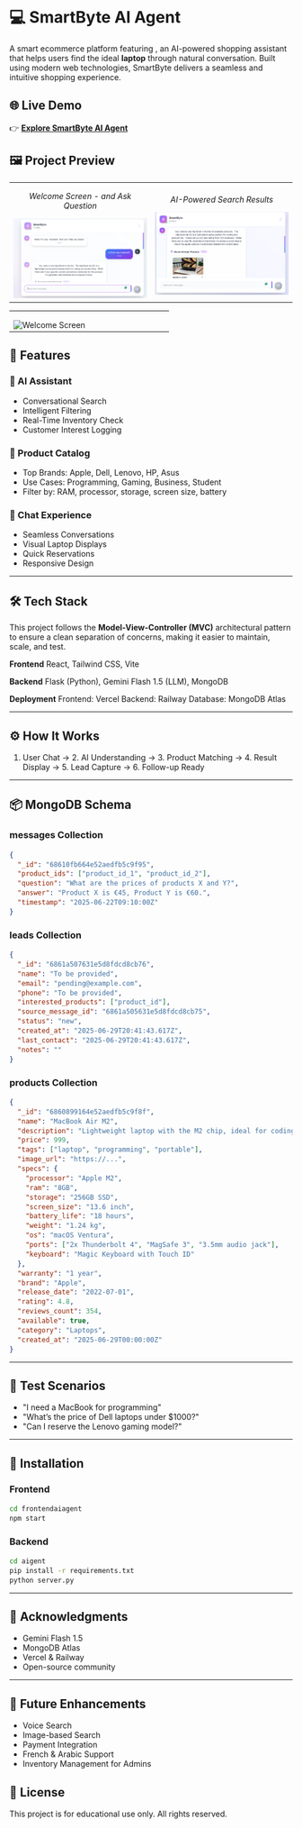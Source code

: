 # 💻 SmartByte AI Agent

A smart ecommerce platform featuring , an AI-powered shopping assistant that helps users find the ideal **laptop** through natural conversation. Built using modern web technologies, SmartByte delivers a seamless and intuitive shopping experience.

## 🌐 Live Demo

👉 [**Explore SmartByte AI Agent**](https://frontend-ai-agent.vercel.app/)

## 🖼️ Project Preview

<table>
  <tr>
    <td width="50%">
      <p style="text-align:center"><em>Welcome Screen - and Ask Question</em></p>
      <img src="https://github.com/TamirChaimaa/FrontendAIAgent/blob/main/public/smartbyte4.png" alt="Welcome Screen" style="width:100%">
    </td>
    <td width="50%">
      <p style="text-align:center"><em>AI-Powered Search Results</em></p>
      <img src="https://github.com/TamirChaimaa/FrontendAIAgent/blob/main/public/smartbyte1.png" alt="AI-Powered Search Results" style="width:100%"> 
  </tr>
</table>
<table>
  <tr>
    <td width="50%">
      <p style="text-align:center"><em></em></p>
      <img src="https://github.com/TamirChaimaa/FrontendAIAgent/blob/main/public/smartbyte3.png" alt="Welcome Screen" style="width:100%">
    </td>
   
  </tr>
</table>

## 🚀 Features

### 🤖 AI Assistant 

* Conversational Search
* Intelligent Filtering
* Real-Time Inventory Check
* Customer Interest Logging

### 💼 Product Catalog

* Top Brands: Apple, Dell, Lenovo, HP, Asus
* Use Cases: Programming, Gaming, Business, Student
* Filter by: RAM, processor, storage, screen size, battery

### 💬 Chat Experience

* Seamless Conversations
* Visual Laptop Displays
* Quick Reservations
* Responsive Design

---

## 🛠️ Tech Stack

This project follows the **Model-View-Controller (MVC)** architectural pattern to ensure a clean separation of concerns, making it easier to maintain, scale, and test.

**Frontend**
React, Tailwind CSS, Vite

**Backend**
Flask (Python), Gemini Flash 1.5 (LLM), MongoDB

**Deployment**
Frontend: Vercel
Backend: Railway
Database: MongoDB Atlas

---

## ⚙️ How It Works

1. User Chat → 2. AI Understanding → 3. Product Matching → 4. Result Display → 5. Lead Capture → 6. Follow-up Ready

---

## 📦 MongoDB Schema

### messages Collection

```json
{
  "_id": "68610fb664e52aedfb5c9f95",
  "product_ids": ["product_id_1", "product_id_2"],
  "question": "What are the prices of products X and Y?",
  "answer": "Product X is €45, Product Y is €60.",
  "timestamp": "2025-06-22T09:10:00Z"
}
```

### leads Collection

```json
{
  "_id": "6861a507631e5d8fdcd8cb76",
  "name": "To be provided",
  "email": "pending@example.com",
  "phone": "To be provided",
  "interested_products": ["product_id"],
  "source_message_id": "6861a505631e5d8fdcd8cb75",
  "status": "new",
  "created_at": "2025-06-29T20:41:43.617Z",
  "last_contact": "2025-06-29T20:41:43.617Z",
  "notes": ""
}
```

### products Collection

```json
{
  "_id": "6860899164e52aedfb5c9f8f",
  "name": "MacBook Air M2",
  "description": "Lightweight laptop with the M2 chip, ideal for coding and productivity",
  "price": 999,
  "tags": ["laptop", "programming", "portable"],
  "image_url": "https://...",
  "specs": {
    "processor": "Apple M2",
    "ram": "8GB",
    "storage": "256GB SSD",
    "screen_size": "13.6 inch",
    "battery_life": "18 hours",
    "weight": "1.24 kg",
    "os": "macOS Ventura",
    "ports": ["2x Thunderbolt 4", "MagSafe 3", "3.5mm audio jack"],
    "keyboard": "Magic Keyboard with Touch ID"
  },
  "warranty": "1 year",
  "brand": "Apple",
  "release_date": "2022-07-01",
  "rating": 4.8,
  "reviews_count": 354,
  "available": true,
  "category": "Laptops",
  "created_at": "2025-06-29T00:00:00Z"
}
```

---

## 🧪 Test Scenarios

* "I need a MacBook for programming"
* "What’s the price of Dell laptops under \$1000?"
* "Can I reserve the Lenovo gaming model?"

---

## 🧰 Installation

### Frontend

```bash
cd frontendaiagent
npm start
```

### Backend

```bash
cd aigent
pip install -r requirements.txt
python server.py
```

---

## 🙏 Acknowledgments

* Gemini Flash 1.5
* MongoDB Atlas
* Vercel & Railway
* Open-source community

---

## 🔮 Future Enhancements

* Voice Search
* Image-based Search
* Payment Integration
* French & Arabic Support
* Inventory Management for Admins


## 📝 License

This project is for educational use only. All rights reserved.
